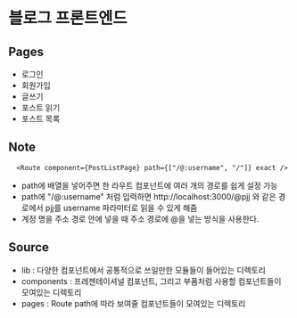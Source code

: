# 블로그 프론트엔드

## Pages

- 로그인
- 회원가입
- 글쓰기
- 포스트 읽기
- 포스트 목록

## Note

```
  <Route component={PostListPage} path={["/@:username", "/"]} exact />
```

- path에 배열을 넣어주면 한 라우트 컴포넌트에 여러 개의 경로를 쉽게 설정 가능
- path에 "/@:username" 처럼 입력하면 http://localhost:3000/@pjj 와 같은 경로에서 pjj를 username 파라미터로 읽을 수 있게 해줌
- 계정 명을 주소 경로 안에 넣을 때 주소 경로에 @을 넣는 방식을 사용한다.

## Source

- lib : 다양한 컴포넌트에서 공통적으로 쓰일만한 모듈들이 들어있는 디렉토리
- components : 프레젠테이셔널 컴포넌트, 그리고 부품처럼 사용할 컴포넌트들이 모여있는 디렉토리
- pages : Route path에 따라 보여줄 컴포넌트들이 모여있는 디렉토리
